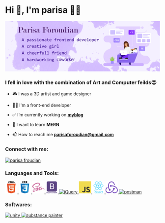 <h1 align="left">Hi 🙋‍, I'm parisa 👩‍💻</h1>

![creative-girl](https://github.com/parisafro/parisafro/blob/main/github%20resume.jpg)


<h3 align="left">I fell in love with the combination of Art and Computer feilds😍</h3>

- 🎮 I was a 3D artist and game designer

- 👩‍💻 I'm a front-end developer

- ✅ I’m currently working on  <a href='https://parisafro.github.io/'> **myblog** <a/>

- 🌱 I want to learn **MERN**

- 📫 How to reach me **parisaforoudian@gmail.com**

<h3 align="left">Connect with me:</h3>
<p align="left">
<a href="https://www.linkedin.com/in/parisa-froudian-285154151/" target="blank"><img align="center" src="https://raw.githubusercontent.com/rahuldkjain/github-profile-readme-generator/master/src/images/icons/Social/linked-in-alt.svg" alt="parisa froudian" height="30" width="40" /></a>
</p>

<h3 align="left">Languages and Tools:</h3>
<p align="left"> 
    <a href="https://www.w3.org/html/" target="_blank"> <img src="https://raw.githubusercontent.com/devicons/devicon/master/icons/html5/html5-original-wordmark.svg" alt="html5" width="40" height="40"/> </a> 
    <a href="https://www.w3schools.com/css/" target="_blank"> <img src="https://raw.githubusercontent.com/devicons/devicon/master/icons/css3/css3-original-wordmark.svg" alt="css3" width="40" height="40"/> </a>
  <a href="https://sass-lang.com" target="_blank"> <img src="https://raw.githubusercontent.com/devicons/devicon/master/icons/sass/sass-original.svg" alt="sass" width="40" height="40"/> </a>
  <a href="https://getbootstrap.com" target="_blank"> <img src="https://raw.githubusercontent.com/devicons/devicon/master/icons/bootstrap/bootstrap-plain-wordmark.svg" alt="bootstrap" width="40" height="40"/> </a> 
<a href="https://jquery.com/" target="_blank"> <img src="https://cdn.iconscout.com/icon/free/png-512/jquery-10-1175155.png" alt="jQuery" width="40" height="40"/> </a>
<a href="https://developer.mozilla.org/en-US/docs/Web/JavaScript" target="_blank"> <img src="https://raw.githubusercontent.com/devicons/devicon/master/icons/javascript/javascript-original.svg" alt="javascript" width="40" height="40"/> </a> 
  <a href="https://reactjs.org/" target="_blank"> <img src="https://raw.githubusercontent.com/devicons/devicon/master/icons/react/react-original-wordmark.svg" alt="react" width="40" height="40"/> </a> 
  <a href="https://redux.js.org" target="_blank"> <img src="https://raw.githubusercontent.com/devicons/devicon/master/icons/redux/redux-original.svg" alt="redux" width="40" height="40"/> </a> 
  <a href="https://postman.com" target="_blank"> <img src="https://www.vectorlogo.zone/logos/getpostman/getpostman-icon.svg" alt="postman" width="40" height="40"/> </a> 
</p>

<h3 align="left">Softwares:</h3>
  <p align="left"> 
    <a href="https://unity.com/" target="_blank"> <img src="https://www.vectorlogo.zone/logos/unity3d/unity3d-icon.svg" alt="unity" width="40" height="40"/> </a>
    <a href="https://www.substance3d.com/" target="_blank"> <img src="https://mpng.subpng.com/20190131/zka/kisspng-substance-painter-2-18-substance-designer-2-18-all-5c53cf24bff0a3.1302908115489963887862.jpg" alt="substance painter" width="60" height="40"/> </a>
  </p>
    


<!-- [![Anurag's github stats](https://github-readme-stats.vercel.app/api?username=parisafro)](https://github.com/anuraghazra/github-readme-stats) -->
